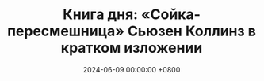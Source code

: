 ---
title: "Книга дня: «Сойка-пересмешница» Сьюзен Коллинз в кратком изложении"
description: >-
  🔥 «Сойка-пересмешница» — заключительная часть знаменитой трилогии «Голодные игры», в которой разворачивается борьба за свободу и справедливость в дистопическом мире Панема. Погрузитесь в финал Голодных игр! Обзор романа: дистопия, революция, любовь и жертвенность.
date: 2024-06-09 00:00:00 +0800
categories: [Мышление, Конспекты-книг]
tags:
  [
    сойка-пересмешница,
    сьюзен-коллинз,
    молодежная-литература,
    дистопический-роман,
    голодные-игры,
    революция,
    политические-темы,
    героизм,
    катнисс-эвердин,
    любовный-треугольник,
    сопротивление,
    эмоциональное-путешествие
  ]
image:
alt: Обложка книги Сойка-пересмешница Сьюзен Коллинз
fallback:
  -
  -
---